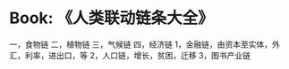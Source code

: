 # Book: 《人类联动链条大全》

一，食物链
二，植物链
三，气候链
四，经济链
     1，金融链，由资本至实体，外汇，利率，进出口，等
     2，人口链，增长，贫困，迁移
     3，图书产业链